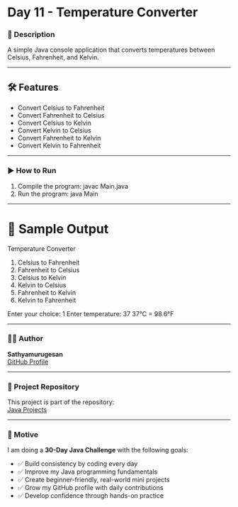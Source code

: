 # Day 11 - Temperature Converter

### 🔸 Description
A simple Java console application that converts temperatures between Celsius, Fahrenheit, and Kelvin.

---

## 🛠 Features
- Convert Celsius to Fahrenheit
- Convert Fahrenheit to Celsius
- Convert Celsius to Kelvin
- Convert Kelvin to Celsius
- Convert Fahrenheit to Kelvin
- Convert Kelvin to Fahrenheit

---

### ▶️ How to Run
1. Compile the program:
    javac Main.java
2. Run the program:
    java Main

---

# 📌 Sample Output

Temperature Converter
1. Celsius to Fahrenheit
2. Fahrenheit to Celsius
3. Celsius to Kelvin
4. Kelvin to Celsius
5. Fahrenheit to Kelvin
6. Kelvin to Fahrenheit

Enter your choice: 1
Enter temperature: 37
37°C = 98.6°F

---

### 🧑‍💻 Author

**Sathyamurugesan**  
[GitHub Profile](https://github.com/sathyamurugesan0546-gif)

---

### 🚀 Project Repository

This project is part of the repository:  
[Java Projects](https://github.com/sathyamurugesan0546-gif/Java-Projects)

---

### 🎯 Motive

I am doing a **30-Day Java Challenge** with the following goals:

- ✅ Build consistency by coding every day
- ✅ Improve my Java programming fundamentals
- ✅ Create beginner-friendly, real-world mini projects
- ✅ Grow my GitHub profile with daily contributions
- ✅ Develop confidence through hands-on practice

